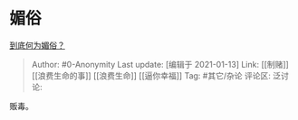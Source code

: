 # 媚俗
[到底何为媚俗？](https://www.zhihu.com/question/27530152/answer/1675103325)

> Author: #0-Anonymity
> Last update: [编辑于 2021-01-13]
> Link: [[制赌]] [[浪费生命的事]] [[浪费生命]] [[逼你幸福]]
> Tag: #其它/杂论 
> 评论区:
> 泛讨论:

贩毒。
